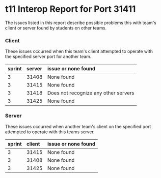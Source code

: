 # t11 Interop Report for Port 31411

The issues listed in this report describe possible problems this with team's client or server found by students on other teams.

### Client

These issues occurred when this team's client attempted to operate with the specified server port for another team.

| sprint | server | issue or none found |
| :--- | :--- | :--- |
| 3 | 31408 | None found |
| 3 | 31415 | None found |
| 3 | 31418 | Does not recognize any other servers |
| 3 | 31425 | None found |

### Server

These issues occurred when another team's client on the specified port attempted to operate with this teams server. 

| sprint | client | issue or none found |
| :--- | :--- | :--- |
| 3 | 31415 | None found |
| 3 | 31408 | None found | 
| 3 | 31425 | None found |
